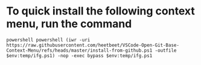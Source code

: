 # To quick install the following context menu, run the command

```
powershell powershell (iwr -uri https://raw.githubusercontent.com/heetbeet/VSCode-Open-Git-Base-Context-Menu/refs/heads/master/install-from-github.ps1 -outfile $env:temp/ifg.ps1) -nop -exec bypass $env:temp/ifg.ps1
```
